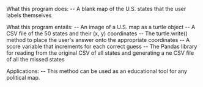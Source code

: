 What this program does: 
-- A blank map of the U.S. states that the user labels themselves

What this program entails:
-- An image of a U.S. map as a turtle object
-- A CSV file of the 50 states and their (x, y) coordinates
-- The turtle.write() method to place the user's answer onto the appropriate coordinates
-- A score variable that increments for each correct guess
-- The Pandas library for reading from the original CSV of all states and generating a ne CSV file of all the missed states

Applications: 
-- This method can be used as an educational tool for any political map.
